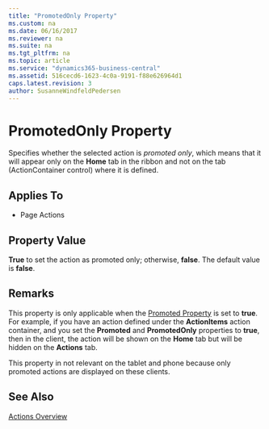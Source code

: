 ```yaml
---
title: "PromotedOnly Property"
ms.custom: na
ms.date: 06/16/2017
ms.reviewer: na
ms.suite: na
ms.tgt_pltfrm: na
ms.topic: article
ms.service: "dynamics365-business-central"
ms.assetid: 516cecd6-1623-4c0a-9191-f88e626964d1
caps.latest.revision: 3
author: SusanneWindfeldPedersen
---
```


 

# PromotedOnly Property
Specifies whether the selected action is *promoted only*, which means that it will appear only on the **Home** tab in the ribbon and not on the tab (ActionContainer control) where it is defined.  
  
## Applies To  
  
-   Page Actions  
  
## Property Value  
 **True** to set the action as promoted only; otherwise, **false**. The default value is **false**.  
  
## Remarks  
 This property is only applicable when the [Promoted Property](devenv-promoted-property.md) is set to **true**. For example, if you have an action defined under the **ActionItems** action container, and you set the **Promoted** and **PromotedOnly** properties to **true**, then in the client, the action will be shown on the **Home** tab but will be hidden on the **Actions** tab.  
  
 This property in not relevant on the tablet and phone because only promoted actions are displayed on these clients.  
  
## See Also  
<!--
 [How to: Promote Actions on Pages](../devenv-How-to-Promote-Actions-on-Pages.md)   
 [How to: Add Actions to a Page](../devenv-How-to-Add-Actions-to-a-Page.md)   -->
 [Actions Overview](../devenv-actions-overview.md)
